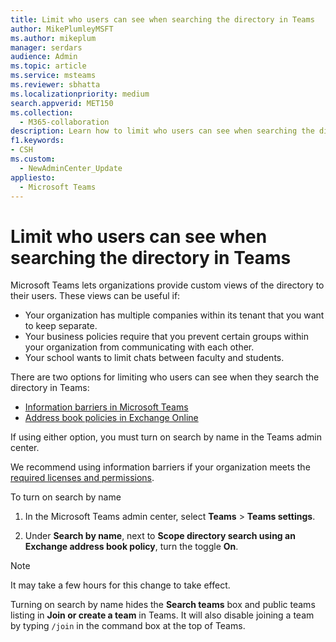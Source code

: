 ```yaml
---
title: Limit who users can see when searching the directory in Teams
author: MikePlumleyMSFT
ms.author: mikeplum
manager: serdars
audience: Admin
ms.topic: article
ms.service: msteams
ms.reviewer: sbhatta
ms.localizationpriority: medium
search.appverid: MET150
ms.collection: 
  - M365-collaboration
description: Learn how to limit who users can see when searching the directory in Teams.
f1.keywords:
- CSH
ms.custom: 
  - NewAdminCenter_Update
appliesto: 
  - Microsoft Teams
---
```


# Limit who users can see when searching the directory in Teams

Microsoft Teams lets organizations provide custom views of the directory to their users. These views can be useful if:

- Your organization has multiple companies within its tenant that you want to keep separate.
- Your business policies require that you prevent certain groups within your organization from communicating with each other.
- Your school wants to limit chats between faculty and students.

There are two options for limiting who users can see when they search the directory in Teams:

- [Information barriers in Microsoft Teams](/MicrosoftTeams/information-barriers-in-teams)
- [Address book policies in Exchange Online](/exchange/address-books/address-book-policies/address-book-policies)

If using either option, you must turn on search by name in the Teams admin center.

We recommend using information barriers if your organization meets the [required licenses and permissions](/microsoft-365/compliance/information-barriers#required-licenses-and-permissions).

To turn on search by name

1. In the Microsoft Teams admin center, select **Teams** > **Teams settings**.

1. Under **Search by name**, next to **Scope directory search using an Exchange address book policy**, turn the toggle **On**.

> [!Note]
> It may take a few hours for this change to take effect.
> 
> Turning on search by name hides the **Search teams** box and public teams listing in **Join or create a team** in Teams. It will also disable joining a team by typing `/join` in the command box at the top of Teams.
